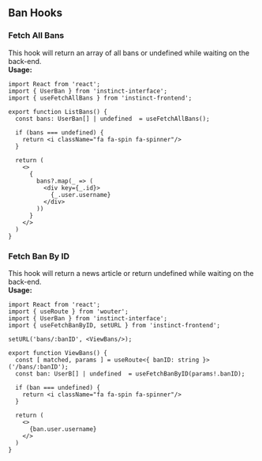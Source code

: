 ## Ban Hooks

### Fetch All Bans
This hook will return an array of all bans or undefined while waiting on the back-end.
<br/>
**Usage:**
```
import React from 'react';
import { UserBan } from 'instinct-interface';
import { useFetchAllBans } from 'instinct-frontend';

export function ListBans() {
  const bans: UserBan[] | undefined  = useFetchAllBans();

  if (bans === undefined) {
    return <i className="fa fa-spin fa-spinner"/>
  }

  return (
    <>
      {
        bans?.map(_ => (
          <div key={_.id}>
            {_.user.username}
          </div>
        ))
      }
    </>
  )
}
```

### Fetch Ban By ID
This hook will return a news article or return undefined while waiting on the back-end.
<br/>
**Usage:**
```
import React from 'react';
import { useRoute } from 'wouter';
import { UserBan } from 'instinct-interface';
import { useFetchBanByID, setURL } from 'instinct-frontend';

setURL('bans/:banID', <ViewBans/>);

export function ViewBans() {
  const [ matched, params ] = useRoute<{ banID: string }>('/bans/:banID');
  const ban: UserB[] | undefined  = useFetchBanByID(params!.banID);

  if (ban === undefined) {
    return <i className="fa fa-spin fa-spinner"/>
  }

  return (
    <>
      {ban.user.username}
    </>
  )
}
```